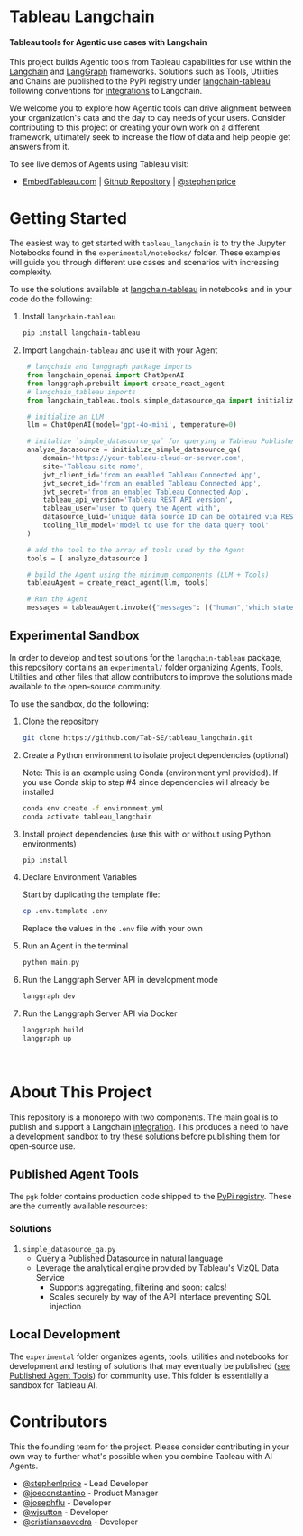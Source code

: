 # Tableau Langchain
#### Tableau tools for Agentic use cases with Langchain

This project builds Agentic tools from Tableau capabilities for use within the [Langchain](https://www.langchain.com/) and [LangGraph](https://langchain-ai.github.io/langgraph/tutorials/introduction/) frameworks. Solutions such as Tools, Utilities
and Chains are published to the PyPi registry under [langchain-tableau](https://pypi.org/project/langchain-tableau/) following conventions for [integrations](https://python.langchain.com/docs/contributing/how_to/integrations/) to Langchain.

We welcome you to explore how Agentic tools can drive alignment between your organization's data and the day to day needs of your users. Consider contributing to this project or creating your own work on a different framework, ultimately seek to increase the flow of data and help people get answers from it.

To see live demos of Agents using Tableau visit:
- [EmbedTableau.com](https://www.embedtableau.com/) | [Github Repository](https://github.com/Tab-SE/embedding_playbook) | [@stephenlprice](https://github.com/stephenlprice)

# Getting Started

The easiest way to get started with `tableau_langchain` is to try the Jupyter Notebooks found in the `experimental/notebooks/` folder. These examples will guide you through different use cases and scenarios with increasing complexity.

To use the solutions available at [langchain-tableau](https://pypi.org/project/langchain-tableau/) in notebooks and in your code do the following:

1. Install `langchain-tableau`

   ```bash
   pip install langchain-tableau
   ```
2. Import `langchain-tableau` and use it with your Agent

   ```python
    # langchain and langgraph package imports
    from langchain_openai import ChatOpenAI
    from langgraph.prebuilt import create_react_agent
    # langchain_tableau imports
    from langchain_tableau.tools.simple_datasource_qa import initialize_simple_datasource_qa

    # initialize an LLM
    llm = ChatOpenAI(model='gpt-4o-mini', temperature=0)

    # initalize `simple_datasource_qa` for querying a Tableau Published Datasource through VDS
    analyze_datasource = initialize_simple_datasource_qa(
        domain='https://your-tableau-cloud-or-server.com',
        site='Tableau site name',
        jwt_client_id='from an enabled Tableau Connected App',
        jwt_secret_id='from an enabled Tableau Connected App',
        jwt_secret='from an enabled Tableau Connected App',
        tableau_api_version='Tableau REST API version',
        tableau_user='user to query the Agent with',
        datasource_luid='unique data source ID can be obtained via REST or Metadata APIs',
        tooling_llm_model='model to use for the data query tool'
    )

    # add the tool to the array of tools used by the Agent
    tools = [ analyze_datasource ]

    # build the Agent using the minimum components (LLM + Tools)
    tableauAgent = create_react_agent(llm, tools)

    # Run the Agent
    messages = tableauAgent.invoke({"messages": [("human",'which states sell the most? Are those the same states with the most profits?')]})
   ```

## Experimental Sandbox

In order to develop and test solutions for the `langchain-tableau` package, this repository contains an `experimental/` folder organizing Agents, Tools, Utilities and other files that allow contributors to improve the solutions made available to the open-source community.

To use the sandbox, do the following:

1. Clone the repository

   ```bash
   git clone https://github.com/Tab-SE/tableau_langchain.git
   ```

2. Create a Python environment to isolate project dependencies (optional)

   Note: This is an example using Conda (environment.yml provided). If you use Conda skip to step #4 since dependencies will already be installed

   ```bash
   conda env create -f environment.yml
   conda activate tableau_langchain
   ```

3. Install project dependencies (use this with or without using Python environments)

   ```bash
   pip install
   ```

4. Declare Environment Variables

    Start by duplicating the template file:
    ```bash
    cp .env.template .env
    ```

    Replace the values in the `.env` file with your own

5. Run an Agent in the terminal

    ```bash
    python main.py
    ```

6. Run the Langgraph Server API in development mode

    ```bash
    langgraph dev
    ```

7. Run the Langgraph Server API via Docker

    ```bash
    langgraph build
    langgraph up
    ```

</br>

# About This Project

This repository is a monorepo with two components. The main goal is to publish and support a Langchain [integration](https://python.langchain.com/docs/contributing/how_to/integrations/). This produces a need to have a development sandbox to try these solutions before publishing them for open-source use.

## Published Agent Tools
The `pgk` folder contains production code shipped to the [PyPi registry](https://pypi.org/project/langchain-tableau/). These are
the currently available resources:

### Solutions
1. `simple_datasource_qa.py`
     - Query a Published Datasource in natural language
     - Leverage the analytical engine provided by Tableau's VizQL Data Service
       - Supports aggregating, filtering and soon: calcs!
       - Scales securely by way of the API interface preventing SQL injection

## Local Development
The `experimental` folder organizes agents, tools, utilities and notebooks for development and testing of solutions that may eventually be published ([see Published Agent Tools](#published-agent-tools)) for community use. This folder is essentially a sandbox for Tableau AI.


# Contributors

This the founding team for the project. Please consider contributing in your own way to further what's possible when you combine Tableau with AI Agents.

* [@stephenlprice](https://github.com/stephenlprice) - Lead Developer
* [@joeconstantino](https://github.com/joeconstantino) - Product Manager
* [@josephflu](https://github.com/josephflu) - Developer
* [@wjsutton](https://github.com/wjsutton) - Developer
* [@cristiansaavedra](https://github.com/cristiansaavedra) - Developer
